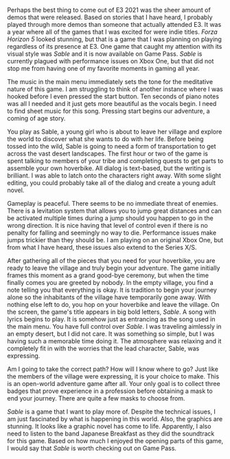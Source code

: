 Perhaps the best thing to come out of E3 2021 was the sheer amount of demos that were released. Based on stories that I have heard, I probably played through more demos than someone that actually attended E3. It was a year where all of the games that I was excited for were indie titles. *Forza Horizon 5* looked stunning, but that is a game that I was planning on playing regardless of its presence at E3. One game that caught my attention with its visual style was *Sable* and it is now available on Game Pass. *Sable* is currently plagued with performance issues on Xbox One, but that did not stop me from having one of my favorite moments in gaming all year.

The music in the main menu immediately sets the tone for the meditative nature of this game. I am struggling to think of another instance where I was hooked before I even pressed the start button. Ten seconds of piano notes was all I needed and it just gets more beautiful as the vocals begin. I need to find sheet music for this song. Pressing start begins our adventure, a coming of age story.

You play as Sable, a young girl who is about to leave her village and explore the world to discover what she wants to do with her life. Before being tossed into the wild, Sable is going to need a form of transportation to get across the vast desert landscapes. The first hour or two of the game is spent talking to members of your tribe and completing quests to get parts to assemble your own hoverbike. All dialog is text-based, but the writing is brilliant. I was able to latch onto the characters right away. With some slight editing, you could probably take all of the dialog and create a young adult novel.

Gameplay is peaceful. There seems to be no immediate threat of enemies. There is a levitation system that allows you to jump great distances and can be activated multiple times during a jump should you happen to go in the wrong direction. It is nice having that level of control even if there is no penalty for falling and seemingly no way to die. Performance issues make jumps trickier than they should be. I am playing on an original Xbox One, but from what I have heard, these issues also extend to the Series X/S.

After gathering all of the pieces that you need for your hoverbike, you are ready to leave the village and truly begin your adventure. The game initially frames this moment as a grand good-bye ceremony, but when the time finally comes you are greeted by nobody. In the empty village, you find a note telling you that everything is okay. It is tradition to begin your journey alone so the inhabitants of the village have temporarily gone away. With nothing else left to do, you hop on your hoverbike and leave the village. On the screen, the game's title appears in big bold letters, *Sable*. A song with lyrics begins to play. It is somehow just as entrancing as the song used in the main menu. You have full control over *Sable*. I was traveling aimlessly in an empty desert, but I did not care. It was something so simple, but I was having such a memorable time doing it. The atmosphere was relaxing and it completely fit in with the worries that the lead character, Sable, was expressing. 

Am I going to take the correct path? How will I know where to go? Just like the members of the village were expressing, it is your choice to make. This is an open-world adventure game after all. Your only goal is to collect three badges that prove experience in a profession before obtaining a mask to end your journey. There are quite a few masks to choose from. 

*Sable* is a game that I want to play more of. Despite the technical issues, I am just fascinated by what is happening in this world. Also, the graphics are stunning. It looks like a graphic novel has come to life. Apparently, I also need to listen to the band Japanese Breakfast as they did the soundtrack for this game. Based on how much I enjoyed the opening parts of this game, I would say that *Sable* is worth checking out on Game Pass. 

 